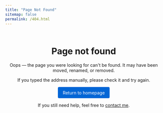 ```yaml
---
title: "Page Not Found"
sitemap: false
permalink: /404.html
---
```


<div class="not-found" style="text-align:center; margin:4rem 0;">
	<h1>Page not found</h1>
	<p>Oops — the page you were looking for can't be found. It may have been moved, renamed, or removed.</p>
	<p>If you typed the address manually, please check it and try again.</p>
	<p>
		<a href="/" aria-label="Return to homepage" style="display:inline-block; padding:0.6rem 1rem; background:#0366d6; color:#ffffff; border-radius:4px; text-decoration:none;">Return to homepage</a>
	</p>
	<p>If you still need help, feel free to <a href="mailto:banditimi@yahoo.com" aria-label="Send an email to Bandi Timea-Evelyne">contact me</a>.</p>
</div>
